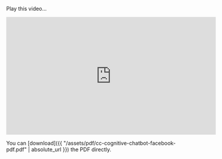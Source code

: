 Play this video...

<iframe width="560" height="315" src="https://www.youtube-nocookie.com/embed/_f6WFBh0clY" frameborder="0" allow="autoplay; encrypted-media" allowfullscreen></iframe>


You can [download]({{ "/assets/pdf/cc-cognitive-chatbot-facebook-pdf.pdf" | absolute_url }})  the PDF directly.
